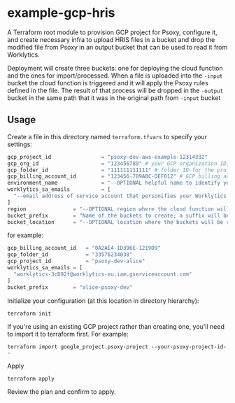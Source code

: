 # example-gcp-hris

A Terraform root module to provision GCP project for Psoxy, configure it, and create necessary infra
to upload HRIS files in a bucket and drop the modified file from Psoxy in an output bucket that can be used
to read it from Worklytics.

Deployment will create three buckets: one for deploying the cloud function and the ones for import/processed.
When a file is uploaded into the `-input` bucket the cloud function is triggered and it will apply the Psoxy rules
defined in the file. The result of that process will be dropped in the `-output` bucket in the same path that it
was in the original path from `-input` bucket

## Usage

Create a file in this directory named `terraform.tfvars` to specify your settings:

```terraform
gcp_project_id                = "psoxy-dev-aws-example-12314332"
gcp_org_id                    = "123456789" # your GCP organization ID; if existing project, you can leave as empty string and see the value from `terraform plan`
gcp_folder_id                 = "111111111111" # folder ID for the project; if existing project, you can leave as empty string and see the value from `terraform plan`
gcp_billing_account_id        = "123456-789ABC-DEF012" # GCP billing account ID for project; if existing project, you can leave as empty string and see the value from `terraform plan`
environment_name              = "--OPTIONAL helpful name to identify your environment --"
worklytics_sa_emails          = [
  "--email address of service account that personifies your Worklytics account--"
]
region               = "--OPTIONAL region where the cloud function will be deployed"
bucket_prefix        = "Name of the buckets to create; a suffix will be added later as part of the deployment process"
bucket_location      = "--OPTIONAL location where the buckets will be created"
```

for example:
```terraform
gcp_billing_account_id   = "0A2AE4-1D396E-1219D9"
gcp_folder_id            = "33576234038"
gcp_project_id           = "psoxy-dev-alice"
worklytics_sa_emails = [
  "worklytics-3cD92f@worklytics-eu.iam.gserviceaccount.com"
]
bucket_prefix        = "alice-psoxy-dev"
```

Initialize your configuration (at this location in directory hierarchy):
```shell
terraform init
```

If you're using an existing GCP project rather than creating one, you'll need to import it to
terraform first. For example:
```shell
terraform import google_project.psoxy-project --your-psoxy-project-id--
```

Apply
```shell
terraform apply
```

Review the plan and confirm to apply.
